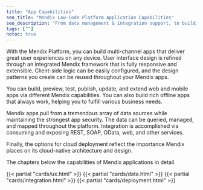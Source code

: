 ```yaml
---
title: "App Capabilities"
seo_title: "Mendix Low-Code Platform Application Capabilities"
seo_description: "From data management & integration support, to building beautiful multi-channel apps with elegant UX design, the Mendix platform presents many powerful capabilities."
tags: [""]
notoc: true
---
```


With the Mendix Platform, you can build multi-channel apps that deliver great user experiences on any device. User interface design is refined through an integrated Mendix framework that is fully responsive and extensible. Client-side logic can be easily configured, and the design patterns you create can be reused throughout your Mendix apps.

You can build, preview, test, publish, update, and extend web and mobile apps via different Mendix capabilities. You can also build rich offline apps that always work, helping you to fulfill various business needs.

Mendix apps pull from a tremendous array of data sources while maintaining the strongest app security. The data can be queried, managed, and mapped throughout the platform. Integration is accomplished via consuming and exposing REST, SOAP, OData, web, and other services.

Finally, the options for cloud deployment reflect the importance Mendix places on its cloud-native architecture and design.

The chapters below the capabilities of Mendix applications in detail.

{{< partial "cards/ux.html" >}}
{{< partial "cards/data.html" >}}
{{< partial "cards/integration.html" >}}
{{< partial "cards/deployment.html" >}}

